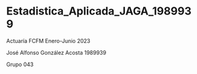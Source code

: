 # Estadistica_Aplicada_JAGA_1989939
Actuaría FCFM Enero-Junio 2023

José Alfonso González Acosta 1989939

Grupo 043
